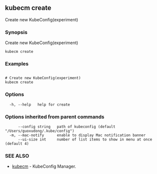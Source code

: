 ## kubecm create

Create new KubeConfig(experiment)

### Synopsis

Create new KubeConfig(experiment)

```
kubecm create
```

### Examples

```

# Create new KubeConfig(experiment)
kubecm create

```

### Options

```
  -h, --help   help for create
```

### Options inherited from parent commands

```
      --config string   path of kubeconfig (default "/Users/guoxudong/.kube/config")
  -m, --mac-notify      enable to display Mac notification banner
      --ui-size int     number of list items to show in menu at once (default 4)
```

### SEE ALSO

* [kubecm](kubecm.md)	 - KubeConfig Manager.

